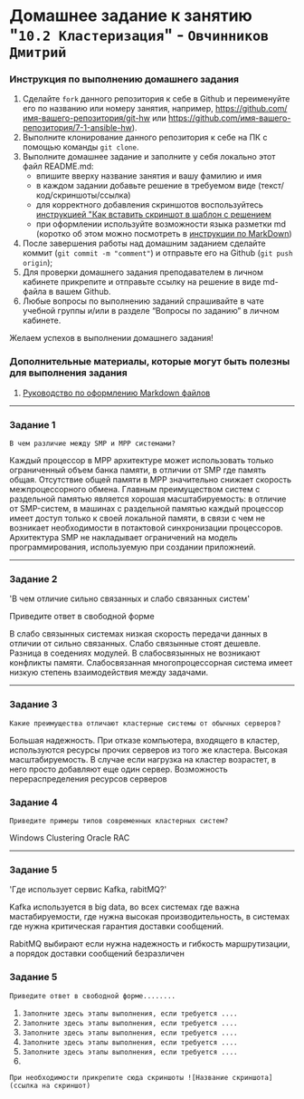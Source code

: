 # Домашнее задание к занятию "`10.2 Кластеризация`" - `Овчинников Дмитрий`


### Инструкция по выполнению домашнего задания

   1. Сделайте `fork` данного репозитория к себе в Github и переименуйте его по названию или номеру занятия, например, https://github.com/имя-вашего-репозитория/git-hw или  https://github.com/имя-вашего-репозитория/7-1-ansible-hw).
   2. Выполните клонирование данного репозитория к себе на ПК с помощью команды `git clone`.
   3. Выполните домашнее задание и заполните у себя локально этот файл README.md:
      - впишите вверху название занятия и вашу фамилию и имя
      - в каждом задании добавьте решение в требуемом виде (текст/код/скриншоты/ссылка)
      - для корректного добавления скриншотов воспользуйтесь [инструкцией "Как вставить скриншот в шаблон с решением](https://github.com/netology-code/sys-pattern-homework/blob/main/screen-instruction.md)
      - при оформлении используйте возможности языка разметки md (коротко об этом можно посмотреть в [инструкции  по MarkDown](https://github.com/netology-code/sys-pattern-homework/blob/main/md-instruction.md))
   4. После завершения работы над домашним заданием сделайте коммит (`git commit -m "comment"`) и отправьте его на Github (`git push origin`);
   5. Для проверки домашнего задания преподавателем в личном кабинете прикрепите и отправьте ссылку на решение в виде md-файла в вашем Github.
   6. Любые вопросы по выполнению заданий спрашивайте в чате учебной группы и/или в разделе “Вопросы по заданию” в личном кабинете.
   
Желаем успехов в выполнении домашнего задания!
   
### Дополнительные материалы, которые могут быть полезны для выполнения задания

1. [Руководство по оформлению Markdown файлов](https://gist.github.com/Jekins/2bf2d0638163f1294637#Code)

---

### Задание 1

`В чем различие между SMP и MPP системами?`

Каждый процессор в MPP архитектуре может использовать только ограниченный объем банка памяти, в отличии от SMP где память общая. 
Отсутствие общей памяти в MPP значительно снижает скорость межпроцессорного обмена. 
Главным преимуществом систем с раздельной памятью является хорошая масштабируемость: в отличие от SMP-систем, в машинах с раздельной 
памятью каждый процессор имеет доступ только к своей локальной памяти, в связи с чем не возникает необходимости в потактовой синхронизации процессоров.
Архитектура SMP не накладывает ограничений на модель программирования, используемую при создании приложнеий. 

---

### Задание 2

'В чем отличие сильно связанных и слабо связанных систем'

Приведите ответ в свободной форме

В слабо связынных системах низкая скорость передачи данных в отличии от сильно связанных. 
Слабо связынные стоят дешевле.
Разница в соедениях модулей. 
В слабосвязынных не возникают конфликты памяти. 
Слабосвязанная многопроцессорная система имеет низкую степень взаимодействия между задачами.

---

### Задание 3

`Какие преимущества отличают кластерные системы от обычных серверов?`

Большая надежность. При отказе компьютера, входящего в кластер, используются ресурсы прочих серверов из того же кластера.
Высокая масштабируемость. В случае если нагрузка на кластер возрастет, в него просто добавляют еще один сервер.
Возможность перераспределения ресурсов серверов

### Задание 4

`Приведите примеры типов современных кластерных систем?`

Windows Clustering
Oracle RAC


---
### Задание 5

'Где использует сервис Kafka, rabitMQ?'

Kafka используется в big data, во всех системах где важна мастабируемости, где нужна высокая производительность, 
в системах где нужна критическая гарантия доставки сообщений. 

RabitMQ выбирают если нужна надежность и гибкость маршрутизации, а порядок доставки сообщений безразличен

### Задание 5

`Приведите ответ в свободной форме........`

1. `Заполните здесь этапы выполнения, если требуется ....`
2. `Заполните здесь этапы выполнения, если требуется ....`
3. `Заполните здесь этапы выполнения, если требуется ....`
4. `Заполните здесь этапы выполнения, если требуется ....`
5. `Заполните здесь этапы выполнения, если требуется ....`
6. 

`При необходимости прикрепитe сюда скриншоты
![Название скриншота](ссылка на скриншот)`
